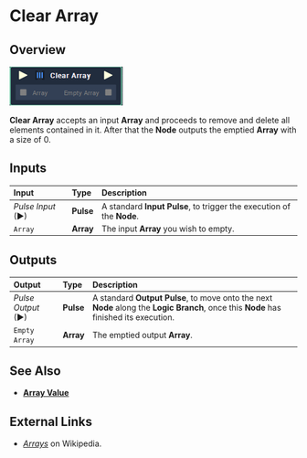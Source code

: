 # Clear Array

## Overview

![The Clear Array Node.](../../.gitbook/assets/clear-array.PNG)

**Clear Array** accepts an input **Array** and proceeds to remove and delete all elements contained in it. After that the **Node** outputs the emptied **Array** with a size of 0.

## Inputs

| Input | Type | Description |
| :--- | :--- | :--- |
| _Pulse Input_ \(►\) | **Pulse** | A standard **Input Pulse**, to trigger the execution of the **Node**. |
| `Array` | **Array** | The input **Array** you wish to empty. |

## Outputs

| Output | Type | Description |
| :--- | :--- | :--- |
| _Pulse Output_ \(►\) | **Pulse** | A standard **Output Pulse**, to move onto the next **Node** along the **Logic Branch**, once this **Node** has finished its execution. |
| `Empty Array` | **Array** | The emptied output **Array**. |

## See Also

* [**Array Value**](array-value.md)

## External Links

* [_Arrays_](https://en.wikipedia.org/wiki/Array_data_structure#:~:text=In%20computer%20science%2C%20an%20array,one%20array%20index%20or%20key.) on Wikipedia.

